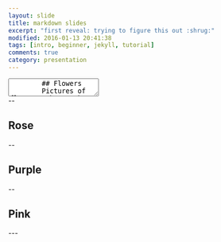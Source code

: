 ```yaml
---
layout: slide
title: markdown slides
excerpt: "first reveal: trying to figure this out :shrug:"
modified: 2016-01-13 20:41:38
tags: [intro, beginner, jekyll, tutorial]
comments: true
category: presentation
---
```

<section data-markdown>
	<textarea data-template>
		## Flowers
		Pictures of flowers I have taken [Flickr](https://flic.kr/s/aHsmKZFhzf)
	</textarea>
</section>
--
<section data-background-image="https://live.staticflickr.com/65535/49705644698_b047084b4f_b.jpg">
  <h2>Rose</h2>
</section>
--
<section data-background-image="https://live.staticflickr.com/3859/14422655820_79f3f610e2_b.jpg">
  <h2>Purple</h2>
--
  <section data-background-image="https://live.staticflickr.com/65535/50172192597_79773567d1_b.jpg">
    <h2>Pink</h2>
</selection>
---
<section data-markdown>
<script type="text/template">
  - Did it work?! <!-- .element: class="fragment" data-fragment-index="1" -->
  - It worked! <!-- .element: class="fragment" data-fragment-index="2" -->
</script>
</section>
